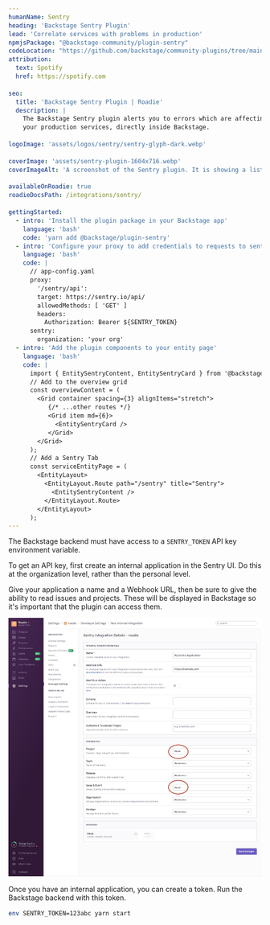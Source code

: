 ```yaml
---
humanName: Sentry
heading: 'Backstage Sentry Plugin'
lead: 'Correlate services with problems in production'
npmjsPackage: "@backstage-community/plugin-sentry"
codeLocation: "https://github.com/backstage/community-plugins/tree/main/workspaces/sentry/plugins/sentry"
attribution:
  text: Spotify
  href: https://spotify.com

seo:
  title: 'Backstage Sentry Plugin | Roadie'
  description: |
    The Backstage Sentry plugin alerts you to errors which are affecting
    your production services, directly inside Backstage.

logoImage: 'assets/logos/sentry/sentry-glyph-dark.webp'

coverImage: 'assets/sentry-plugin-1604x716.webp'
coverImageAlt: 'A screenshot of the Sentry plugin. It is showing a list of errors.'

availableOnRoadie: true
roadieDocsPath: /integrations/sentry/

gettingStarted:
  - intro: 'Install the plugin package in your Backstage app'
    language: 'bash'
    code: 'yarn add @backstage/plugin-sentry'
  - intro: 'Configure your proxy to add credentials to requests to sentry.'
    language: 'bash'
    code: |
      // app-config.yaml
      proxy:
        '/sentry/api':
        target: https://sentry.io/api/
        allowedMethods: [ 'GET' ]
        headers:
          Authorization: Bearer ${SENTRY_TOKEN}
      sentry:
        organization: 'your org'
  - intro: 'Add the plugin components to your entity page'
    language: 'bash'
    code: |
      import { EntitySentryContent, EntitySentryCard } from '@backstage/plugin-sentry';
      // Add to the overview grid
      const overviewContent = (
        <Grid container spacing={3} alignItems="stretch">
           {/* ...other routes */}
           <Grid item md={6}>
             <EntitySentryCard />
           </Grid>
        </Grid>
      );
      // Add a Sentry Tab
      const serviceEntityPage = (
        <EntityLayout>
          <EntityLayout.Route path="/sentry" title="Sentry">
            <EntitySentryContent />
          </EntityLayout.Route>
        </EntityLayout>
      );
---
```


The Backstage backend must have access to a `SENTRY_TOKEN` API key environment variable.

To get an API key, first create an internal application in the Sentry UI. Do this at the
organization level, rather than the personal level.

Give your application a name and a Webhook URL, then be sure to give the ability to read
issues and projects. These will be displayed in Backstage so it's important that the plugin
can access them.

![Creating an internal application in the Sentry UI](./sentry-create-internal-application-1590x1621.jpg)

Once you have an internal application, you can create a token. Run the Backstage backend with
this token.

```bash
env SENTRY_TOKEN=123abc yarn start
```
